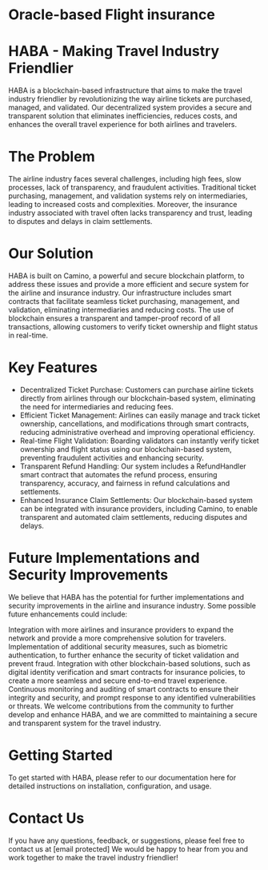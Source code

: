 # Oracle-based Flight insurance
# HABA - Making Travel Industry Friendlier
HABA is a blockchain-based infrastructure that aims to make the travel industry friendlier by revolutionizing the way airline tickets are purchased, managed, and validated. Our decentralized system provides a secure and transparent solution that eliminates inefficiencies, reduces costs, and enhances the overall travel experience for both airlines and travelers.

# The Problem
The airline industry faces several challenges, including high fees, slow processes, lack of transparency, and fraudulent activities. Traditional ticket purchasing, management, and validation systems rely on intermediaries, leading to increased costs and complexities. Moreover, the insurance industry associated with travel often lacks transparency and trust, leading to disputes and delays in claim settlements.

# Our Solution
HABA is built on Camino, a powerful and secure blockchain platform, to address these issues and provide a more efficient and secure system for the airline and insurance industry. Our infrastructure includes smart contracts that facilitate seamless ticket purchasing, management, and validation, eliminating intermediaries and reducing costs. The use of blockchain ensures a transparent and tamper-proof record of all transactions, allowing customers to verify ticket ownership and flight status in real-time.

# Key Features
- Decentralized Ticket Purchase: Customers can purchase airline tickets directly from airlines through our blockchain-based system, eliminating the need for intermediaries and reducing fees.
- Efficient Ticket Management: Airlines can easily manage and track ticket ownership, cancellations, and modifications through smart contracts,  reducing administrative overhead and improving operational efficiency.
- Real-time Flight Validation: Boarding validators can instantly verify ticket ownership and flight status using our blockchain-based system, preventing fraudulent activities and enhancing security.
- Transparent Refund Handling: Our system includes a RefundHandler smart contract that automates the refund process, ensuring transparency, accuracy, and fairness in refund calculations and settlements.
- Enhanced Insurance Claim Settlements: Our blockchain-based system can be integrated with insurance providers, including Camino, to enable transparent and automated claim settlements, reducing disputes and delays.

# Future Implementations and Security Improvements

We believe that HABA has the potential for further implementations and security improvements in the airline and insurance industry. Some possible future enhancements could include:

Integration with more airlines and insurance providers to expand the network and provide a more comprehensive solution for travelers.
Implementation of additional security measures, such as biometric authentication, to further enhance the security of ticket validation and prevent fraud.
Integration with other blockchain-based solutions, such as digital identity verification and smart contracts for insurance policies, to create a more seamless and secure end-to-end travel experience.
Continuous monitoring and auditing of smart contracts to ensure their integrity and security, and prompt response to any identified vulnerabilities or threats.
We welcome contributions from the community to further develop and enhance HABA, and we are committed to maintaining a secure and transparent system for the travel industry.

# Getting Started
To get started with HABA, please refer to our documentation here for detailed instructions on installation, configuration, and usage.

# Contact Us
If you have any questions, feedback, or suggestions, please feel free to contact us at [email protected] We would be happy to hear from you and work together to make the travel industry friendlier!